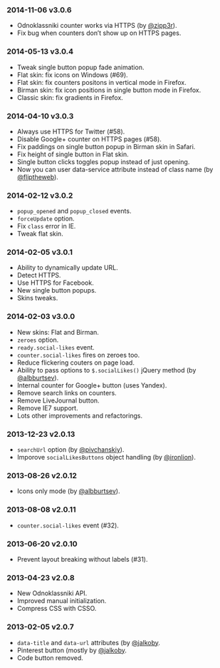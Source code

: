 ### 2014-11-06 v3.0.6

* Odnoklassniki counter works via HTTPS (by [@zipp3r](https://github.com/zipp3r)).
* Fix bug when counters don’t show up on HTTPS pages.

### 2014-05-13 v3.0.4

* Tweak single button popup fade animation.
* Flat skin: fix icons on Windows (#69).
* Flat skin: fix counters positons in vertical mode in Firefox.
* Birman skin: fix icon positions in single button mode in Firefox.
* Classic skin: fix gradients in Firefox.

### 2014-04-10 v3.0.3

* Always use HTTPS for Twitter (#58).
* Disable Google+ counter on HTTPS pages (#58).
* Fix paddings on single button popup in Birman skin in Safari.
* Fix height of single button in Flat skin.
* Single button clicks toggles popup instead of just opening.
* Now you can user data-service attribute instead of class name (by [@fliptheweb](https://github.com/fliptheweb)).

### 2014-02-12 v3.0.2

* `popup_opened` and `popup_closed` events.
* `forceUpdate` option.
* Fix `class` error in IE.
* Tweak flat skin.

### 2014-02-05 v3.0.1

* Ability to dynamically update URL.
* Detect HTTPS.
* Use HTTPS for Facebook.
* New single button popups.
* Skins tweaks.

### 2014-02-03 v3.0.0

* New skins: Flat and Birman.
* `zeroes` option.
* `ready.social-likes` event.
* `counter.social-likes` fires on zeroes too.
* Reduce flickering couters on page load.
* Ability to pass options to `$.socialLikes()` jQuery method (by [@albburtsev](https://github.com/albburtsev)).
* Internal counter for Google+ button (uses Yandex).
* Remove search links on counters.
* Remove LiveJournal button.
* Remove IE7 support.
* Lots other improvements and refactorings.

### 2013-12-23 v2.0.13

* `searchUrl` option (by [@pivchanskiy](https://github.com/pivchanskiy)).
* Imporove `socialLikesButtons` object handling (by [@ironlion](https://github.com/ironlion)).

### 2013-08-26 v2.0.12

* Icons only mode (by [@albburtsev](https://github.com/albburtsev)).

### 2013-08-08 v2.0.11

* `counter.social-likes` event (#32).

### 2013-06-20 v2.0.10

* Prevent layout breaking without labels (#31).

### 2013-04-23 v2.0.8

* New Odnoklassniki API.
* Improved manual initialization.
* Compress CSS with CSSO.

### 2013-02-05 v2.0.7

* `data-title` and `data-url` attributes (by [@jalkoby](https://github.com/jalkoby]).
* Pinterest button (mostly by [@jalkoby](https://github.com/jalkoby]).
* Code button removed.
